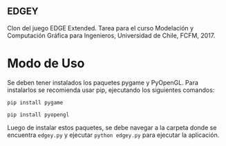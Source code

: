 ## EDGEY
Clon del juego EDGE Extended. Tarea para el curso Modelación y Computación Gráfica para Ingenieros, Universidad de Chile, FCFM, 2017.

# Modo de Uso
Se deben tener instalados los paquetes pygame y PyOpenGL. Para instalarlos se recomienda usar pip, ejecutando los siguientes comandos:

`pip install pygame`

`pip install pyopengl`

Luego de instalar estos paquetes, se debe navegar a la carpeta donde se encuentra `edgey.py` y ejecutar `python edgey.py` para ejecutar la aplicación.
